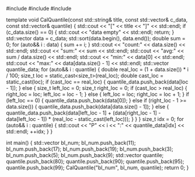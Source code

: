 #include <iostream>
#include <vector>
#include <algorithm>

template <typename ItemType>
void CalQuantile(const std::string& title, const std::vector<ItemType>& c_data,
                 const std::vector<double>& quantile) {
  std::cout << "[" << title << "]" << std::endl;
  if (c_data.size() == 0) {
    std::cout << "data empty" << std::endl;
    return;
  }
  std::vector<ItemType> data = c_data;
  std::sort(data.begin(), data.end());
  double sum = 0;
  for (auto&& i : data) {
    sum += i;
  }
  std::cout << "count:" << data.size() << std::endl;
  std::cout << "sum:" << sum << std::endl;
  std::cout << "avg:" << sum / data.size() << std::endl;
  std::cout << "min:" << data[0] << std::endl;
  std::cout << "max:" << data[data.size() - 1] << std::endl;
  std::vector<double> quantile_data;
  for (auto&& i : quantile) {
    double real_loc = (1 + data.size()) * i / 100;
    size_t loc = static_cast<size_t>(real_loc);
    double cast_loc = static_cast<double>(loc);
    if (cast_loc == real_loc) {
      quantile_data.push_back(data[loc - 1]);
    } else {
      size_t left_loc = 0;
      size_t right_loc = 0;
      if (cast_loc > real_loc) {
        right_loc = loc;
        left_loc = loc - 1;
      } else {
        left_loc = loc;
        right_loc = loc + 1;
      }
      if (left_loc == 0) {
        quantile_data.push_back(data[0]);
      } else if (right_loc - 1 >= data.size()) {
        quantile_data.push_back(data[data.size() - 1]);
      } else {
        quantile_data.push_back(data[left_loc - 1] +
                                (data[right_loc - 1] - data[left_loc - 1]) *
                                    (real_loc - static_cast<double>(left_loc)));
      }
    }
  }
  size_t idx = 0;
  for (auto&& i : quantile) {
    std::cout << "P" << i << ":" << quantile_data[idx] << std::endl;
    ++idx;
  }
}


int main() {
  std::vector<int> bl_num;
  bl_num.push_back(11);
  bl_num.push_back(17);
  bl_num.push_back(19);
  bl_num.push_back(3);
  bl_num.push_back(5);
  bl_num.push_back(9);
  std::vector<double> quantile;
  quantile.push_back(80);
  quantile.push_back(90);
  quantile.push_back(95);
  quantile.push_back(99);
  CalQuantile("bl_num", bl_num, quantile);
  return 0;
}